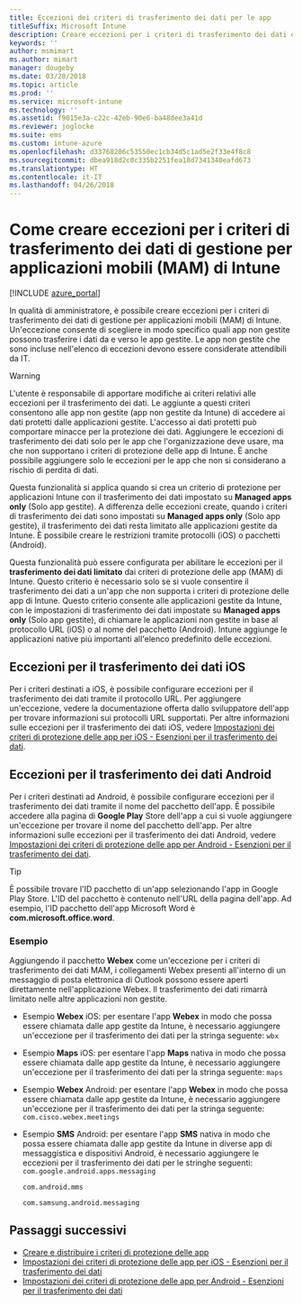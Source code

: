 ```yaml
---
title: Eccezioni dei criteri di trasferimento dei dati per le app
titleSuffix: Microsoft Intune
description: Creare eccezioni per i criteri di trasferimento dei dati di gestione per applicazioni mobili (MAM) di Intune.
keywords: ''
author: msmimart
ms.author: mimart
manager: dougeby
ms.date: 03/28/2018
ms.topic: article
ms.prod: ''
ms.service: microsoft-intune
ms.technology: ''
ms.assetid: f9015e3a-c22c-42eb-90e6-ba48dee3a41d
ms.reviewer: joglocke
ms.suite: ems
ms.custom: intune-azure
ms.openlocfilehash: d33768206c53550ec1cb34d5c1ad5e2f33e4f8c8
ms.sourcegitcommit: dbea918d2c0c335b2251fea18d7341340eafd673
ms.translationtype: HT
ms.contentlocale: it-IT
ms.lasthandoff: 04/26/2018
---
```

# <a name="how-to-create-exceptions-to-the-intune-mobile-application-management-mam-data-transfer-policy"></a>Come creare eccezioni per i criteri di trasferimento dei dati di gestione per applicazioni mobili (MAM) di Intune

[!INCLUDE [azure_portal](./includes/azure_portal.md)]

In qualità di amministratore, è possibile creare eccezioni per i criteri di trasferimento dei dati di gestione per applicazioni mobili (MAM) di Intune. Un'eccezione consente di scegliere in modo specifico quali app non gestite possono trasferire i dati da e verso le app gestite. Le app non gestite che sono incluse nell'elenco di eccezioni devono essere considerate attendibili da IT. 

>[!WARNING] 
> L'utente è responsabile di apportare modifiche ai criteri relativi alle eccezioni per il trasferimento dei dati. Le aggiunte a questi criteri consentono alle app non gestite (app non gestite da Intune) di accedere ai dati protetti dalle applicazioni gestite. L'accesso ai dati protetti può comportare minacce per la protezione dei dati. Aggiungere le eccezioni di trasferimento dei dati solo per le app che l'organizzazione deve usare, ma che non supportano i criteri di protezione delle app di Intune. È anche possibile aggiungere solo le eccezioni per le app che non si considerano a rischio di perdita di dati.

Questa funzionalità si applica quando si crea un criterio di protezione per applicazioni Intune con il trasferimento dei dati impostato su **Managed apps only** (Solo app gestite). A differenza delle eccezioni create, quando i criteri di trasferimento dei dati sono impostati su **Managed apps only** (Solo app gestite), il trasferimento dei dati resta limitato alle applicazioni gestite da Intune. È possibile creare le restrizioni tramite protocolli (iOS) o pacchetti (Android).

Questa funzionalità può essere configurata per abilitare le eccezioni per il  **trasferimento dei dati limitato** dai criteri di protezione delle app (MAM) di Intune. Questo criterio è necessario solo se si vuole consentire il trasferimento dei dati a un'app che non supporta i criteri di protezione delle app di Intune. Questo criterio consente alle applicazioni gestite da Intune, con le impostazioni di trasferimento dei dati impostate su **Managed apps only** (Solo app gestite), di chiamare le applicazioni non gestite in base al protocollo URL (iOS) o al nome del pacchetto (Android). Intune aggiunge le applicazioni native più importanti all'elenco predefinito delle eccezioni. 

## <a name="ios-data-transfer-exceptions"></a>Eccezioni per il trasferimento dei dati iOS
Per i criteri destinati a iOS, è possibile configurare eccezioni per il trasferimento dei dati tramite il protocollo URL. Per aggiungere un'eccezione, vedere la documentazione offerta dallo sviluppatore dell'app per trovare informazioni sui protocolli URL supportati. Per altre informazioni sulle eccezioni per il trasferimento dei dati iOS, vedere [Impostazioni dei criteri di protezione delle app per iOS - Esenzioni per il trasferimento dei dati](app-protection-policy-settings-ios.md#data-transfer-exemptions).

## <a name="android-data-transfer-exceptions"></a>Eccezioni per il trasferimento dei dati Android
Per i criteri destinati ad Android, è possibile configurare eccezioni per il trasferimento dei dati tramite il nome del pacchetto dell'app. È possibile accedere alla pagina di **Google Play** Store dell'app a cui si vuole aggiungere un'eccezione per trovare il nome del pacchetto dell'app. Per altre informazioni sulle eccezioni per il trasferimento dei dati Android, vedere [Impostazioni dei criteri di protezione delle app per Android - Esenzioni per il trasferimento dei dati](app-protection-policy-settings-android.md#data-transfer-exemptions).


>[!TIP]
> È possibile trovare l'ID pacchetto di un'app selezionando l'app in Google Play Store. L'ID del pacchetto è contenuto nell'URL della pagina dell'app. Ad esempio, l'ID pacchetto dell'app Microsoft Word è **com.microsoft.office.word**.

### <a name="example"></a>Esempio
Aggiungendo il pacchetto **Webex** come un'eccezione per i criteri di trasferimento dei dati MAM, i collegamenti Webex presenti all'interno di un messaggio di posta elettronica di Outlook possono essere aperti direttamente nell'applicazione Webex. Il trasferimento dei dati rimarrà limitato nelle altre applicazioni non gestite.

- Esempio **Webex** iOS: per esentare l'app **Webex** in modo che possa essere chiamata dalle app gestite da Intune, è necessario aggiungere un'eccezione per il trasferimento dei dati per la stringa seguente: <code>wbx</code>
    
 - Esempio **Maps** iOS: per esentare l'app **Maps** nativa in modo che possa essere chiamata dalle app gestite da Intune, è necessario aggiungere un'eccezione per il trasferimento dei dati per la stringa seguente: <code>maps</code>

- Esempio **Webex** Android: per esentare l'app **Webex** in modo che possa essere chiamata dalle app gestite da Intune, è necessario aggiungere un'eccezione per il trasferimento dei dati per la stringa seguente: <code>com.cisco.webex.meetings</code>
    
- Esempio **SMS** Android: per esentare l'app **SMS** nativa in modo che possa essere chiamata dalle app gestite da Intune in diverse app di messaggistica e dispositivi Android, è necessario aggiungere le eccezioni per il trasferimento dei dati per le stringhe seguenti: 
    <code>com.google.android.apps.messaging</code>
    
    <code>com.android.mms</code>
    
    <code>com.samsung.android.messaging</code>

## <a name="next-steps"></a>Passaggi successivi

- [Creare e distribuire i criteri di protezione delle app](app-protection-policies.md)
- [Impostazioni dei criteri di protezione delle app per iOS - Esenzioni per il trasferimento dei dati](app-protection-policy-settings-ios.md#data-transfer-exemptions)
- [Impostazioni dei criteri di protezione delle app per Android - Esenzioni per il trasferimento dei dati](app-protection-policy-settings-android.md#data-transfer-exemptions)
